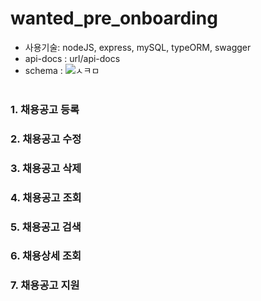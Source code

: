 # wanted_pre_onboarding <br>
* 사용기술: nodeJS, express, mySQL, typeORM, swagger <br>
* api-docs : url/api-docs <br>
* schema : ![ㅅㅋㅁ](https://user-images.githubusercontent.com/81277145/185779461-e46c1941-6ed1-4ca7-9fc0-72450b2c66d5.png) <br><br>

### 1. 채용공고 등록 <br>

### 2. 채용공고 수정 <br>

### 3. 채용공고 삭제 <br>

### 4. 채용공고 조회 <br>

### 5. 채용공고 검색 <br>

### 6. 채용상세 조회 <br>

### 7. 채용공고 지원 <br>
